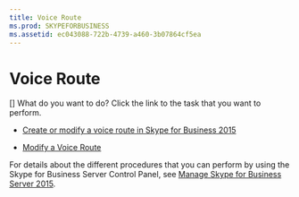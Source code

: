 ```yaml
---
title: Voice Route
ms.prod: SKYPEFORBUSINESS
ms.assetid: ec043088-722b-4739-a460-3b07864cf5ea
---
```



# Voice Route
[]
What do you want to do? Click the link to the task that you want to perform.
  
    
    


-  [Create or modify a voice route in Skype for Business 2015](create-or-modify-a-voice-route-in-skype-for-business-2015.md)
    
  
-  [Modify a Voice Route](http://technet.microsoft.com/library/afc562cc-8807-489b-8850-dbbe1c1ab9f5.aspx)
    
  
For details about the different procedures that you can perform by using the Skype for Business Server Control Panel, see  [Manage Skype for Business Server 2015](manage-skype-for-business-server-2015.md).
